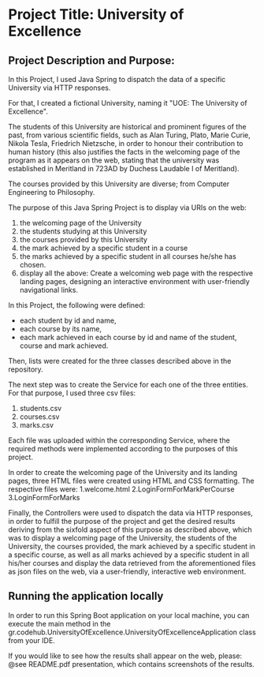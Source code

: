 # Project Title: University of Excellence

## Project Description and Purpose:

In this Project, I used Java Spring to dispatch the data of a specific University via HTTP responses.

For that, I created a fictional University, naming it "UOE: The University of Excellence". 

The students of this University are historical and prominent figures of the past, from various scientific fields, 
such as Alan Turing, Plato, Marie Curie, Nikola Tesla, Friedrich Nietzsche, in order to honour
their contribution to human history (this also justifies the facts in the welcoming page of the program as it appears 
on the web, stating that the university was established in Meritland in 723AD by Duchess Laudable I of Meritland).

The courses provided by this University are diverse; from Computer Engineering to Philosophy.

The purpose of this Java Spring Project is to display via URIs on the web:

1. the welcoming page of the University
2. the students studying at this University
3. the courses provided by this University
4. the mark achieved by a specific student in a course
5. the marks achieved by a specific student in all courses he/she has chosen.
6. display all the above: Create a welcoming web page with the respective landing pages,
designing an interactive environment with user-friendly navigational links.    

In this Project, the following were defined:

- each student by id and name,
- each course by its name,
- each mark achieved in each course by id and name of the student, course and mark achieved.

Then, lists were created for the three classes described above in the repository.

The next step was to create the Service for each one of the three entities. For that purpose, I used three csv files:
1. students.csv
2. courses.csv
3. marks.csv

Each file was uploaded within the corresponding Service, where the required methods were implemented according to 
the purposes of this project.

In order to create the welcoming page of the University and its landing pages, three HTML files were created using 
HTML and CSS formatting. The respective files were:
1.welcome.html
2.LoginFormForMarkPerCourse
3.LoginFormForMarks

Finally, the Controllers were used to dispatch the data via HTTP responses, in order to fulfill the purpose of the
project and get the desired results deriving from the sixfold aspect of this purpose as described above,
which was to display a welcoming page of the University, the students of the University, the courses provided, 
the mark achieved by a specific student in a specific course, as well as all marks achieved by a specific student 
in all his/her courses and display the data retrieved from the aforementioned files as json files on the web,
via a user-friendly, interactive web environment. 

## Running the application locally

In order to run this Spring Boot application on your local machine, you can execute 
the main method in the gr.codehub.UniversityOfExcellence.UniversityOfExcellenceApplication class from your IDE.

If you would like to see how the results shall appear on the web, please: 
@see README.pdf presentation, which contains screenshots of the results.